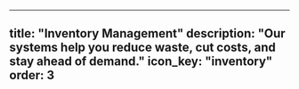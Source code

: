 
---
title: "Inventory Management"
description: "Our systems help you reduce waste, cut costs, and stay ahead of demand."
icon_key: "inventory"
order: 3
---

